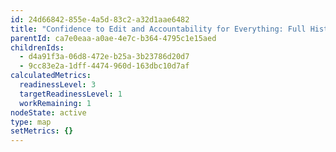 ```yaml
---
id: 24d66842-855e-4a5d-83c2-a32d1aae6482
title: "Confidence to Edit and Accountability for Everything: Full History"
parentId: ca7e0eaa-a0ae-4e7c-b364-4795c1e15aed
childrenIds:
  - d4a91f3a-06d8-472e-b25a-3b23786d20d7
  - 9cc83e2a-1dff-4474-960d-163dbc10d7af
calculatedMetrics:
  readinessLevel: 3
  targetReadinessLevel: 1
  workRemaining: 1
nodeState: active
type: map
setMetrics: {}
---
```

